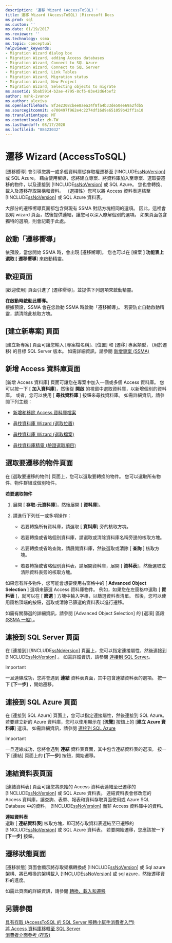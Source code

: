 ```yaml
---
description: '遷移 Wizard (AccessToSQL) '
title: 遷移 Wizard (AccessToSQL) |Microsoft Docs
ms.prod: sql
ms.custom: ''
ms.date: 01/19/2017
ms.reviewer: ''
ms.technology: ssma
ms.topic: conceptual
helpviewer_keywords:
- Migration Wizard dialog box
- Migration Wizard, adding Access databases
- Migration Wizard, Connect to SQL Azure
- Migration Wizard, Connect to SQL Server
- Migration Wizard, Link Tables
- Migration Wizard, Migration status
- Migration Wizard, New Project
- Migration Wizard, Selecting objects to migrate
ms.assetid: 5bab5914-b2ae-4795-8cf5-83e42d64bef2
author: nahk-ivanov
ms.author: alexiva
ms.openlocfilehash: 8f2e2308cbee8aea34f8fa4b33de50ee69a2fdb5
ms.sourcegitcommit: e700497f962e4c2274df16d9e651059b42ff1a10
ms.translationtype: MT
ms.contentlocale: zh-TW
ms.lasthandoff: 08/17/2020
ms.locfileid: "88423032"
---
```

# <a name="migration-wizard-accesstosql"></a>遷移 Wizard (AccessToSQL) 
[遷移嚮導] 會引導您將一或多個資料庫從存取權遷移至 [!INCLUDE[ssNoVersion](../../includes/ssnoversion-md.md)] 或 SQL Azure。 藉由使用嚮導，您將建立專案、將資料庫加入至專案、選取要遷移的物件，以及連接到 [!INCLUDE[ssNoVersion](../../includes/ssnoversion-md.md)] 或 SQL Azure。 您也會轉換、載入及遷移存取架構和資料。 （選擇性）您可以將 Access 資料表連結至 [!INCLUDE[ssNoVersion](../../includes/ssnoversion-md.md)] 或 SQL Azure 資料表。  
  
大部分的遷移嚮導頁面都包含與現有 SSMA 對話方塊相同的選項。 因此，這裡會說明 wizard 頁面，然後提供連結，讓您可以深入瞭解個別的選項。 如果頁面包含獨特的選項，則會記載于此處。  
  
## <a name="starting-the-migration-wizard"></a>啟動「遷移嚮導」  
依預設，當您開始 SSMA 時，會出現 [遷移嚮導]。 您也可以在 [檔案 **] 功能表上選取 [** **遷移嚮導**] 來啟動精靈。  
  
## <a name="welcome-page"></a>歡迎頁面  
[歡迎使用] 頁面引進了 [遷移嚮導]，並提供下列選項來啟動精靈。  
  
**在啟動時啟動此嚮導。**  
根據預設，SSMA 會在您啟動 SSMA 時啟動「遷移嚮導」。 若要防止自動啟動精靈，請清除此核取方塊。  
  
## <a name="create-new-project-page"></a>[建立新專案] 頁面  
[建立新專案] 頁面可讓您輸入 [專案檔名稱]、[位置] 和 [遷移] 專案類型， (用於遷移) 的目標 SQL Server 版本。 如需詳細資訊，請參閱 [新增專案 (SSMA) ](https://msdn.microsoft.com/ca294f6d-eeb5-42ca-9306-156281a3f0f3)  
  
## <a name="add-access-databases-page"></a>新增 Access 資料庫頁面  
[新增 Access 資料庫] 頁面可讓您在專案中加入一個或多個 Access 資料庫。 您可以按一下 [ **加入資料庫**]，然後從 **開啟** 的視窗中選取資料庫，以新增個別的資料庫。 或者，您可以使用 [ **尋找資料庫** ] 按鈕來尋找資料庫。 如需詳細資訊，請參閱下列主題：  
  
-   [新增和移除 Access 資料庫檔案](adding-and-removing-access-database-files-accesstosql.md)  
  
-   [尋找資料庫 Wizard (選取位置) ](https://msdn.microsoft.com/00b2d32a-998b-47a7-b25c-589b5bd6777a)  
  
-   [尋找資料庫 Wizard (選取檔案) ](https://msdn.microsoft.com/2f574a34-4bab-40a4-89a8-ad4907ffc3fd)  
  
-   [尋找資料庫精靈 (驗證選取項目)](https://msdn.microsoft.com/62e20e03-50cc-4ac8-8072-524d194d2ec3)  
  
## <a name="select-objects-to-migrate-page"></a>選取要遷移的物件頁面  
在 [選取要遷移的物件] 頁面上，您可以選取要轉換的物件。 您可以選取所有物件、物件群組或個別物件。  
  
**若要選取物件**  
  
1.  展開 [ **存取-元資料庫**]，然後展開 [ **資料庫**]。  
  
2.  請進行下列任一或多項操作：  
  
    -   若要轉換所有資料庫，請選取 [ **資料庫**] 旁的核取方塊。  
  
    -   若要轉換或省略個別資料庫，請選取或清除資料庫名稱旁邊的核取方塊。  
  
    -   若要轉換或省略查詢，請展開資料庫，然後選取或清除 [ **查詢** ] 核取方塊。  
  
    -   若要轉換或省略個別資料表，請展開資料庫，展開 [ **資料表**]，然後選取或清除資料表旁的核取方塊。  
  
如果您有許多物件，您可能會想要使用右窗格中的 [ **Advanced Object Selection** ] 選項來篩選 Access 資料庫物件。 例如，如果您在左窗格中選取 [ **資料表** ]，就可以在 [ **篩選** ] 方塊中輸入字串，以篩選資料表清單。 然後，您可以使用窗格頂端的按鈕，選取或清除已篩選的資料表以進行遷移。  
  
如需有關篩選的詳細資訊，請參閱 [Advanced Object Selection] 的 [選項] 區段 [ (SSMA 一般) ](https://msdn.microsoft.com/f53b0c79-5473-410a-a0dc-d8f544f7a63c)。  
  
## <a name="connect-to-sql-server-page"></a>連接到 SQL Server 頁面  
在 [連接到] [!INCLUDE[ssNoVersion](../../includes/ssnoversion-md.md)] 頁面上，您可以指定連接屬性，然後連接到 [!INCLUDE[ssNoVersion](../../includes/ssnoversion-md.md)] 。 如需詳細資訊，請參閱 [連接到 SQL Server](connect-to-sql-server-accesstosql.md)。
  
> [!IMPORTANT]  
> 一旦連線成功，您將會遇到 **連結** 資料表頁面，其中包含連結資料表的選項。 按一下 **[下一步]** ，開始遷移。  
  
## <a name="connect-to-sql-azure-page"></a>連接到 SQL Azure 頁面  
在 [連接到 SQL Azure] 頁面上，您可以指定連接屬性，然後連接到 SQL Azure。 若要建立新的 Azure 資料庫，您可以使用顯示在 [**流覽]** 按鈕上的 [**建立 Azure 資料庫**] 選項。 如需詳細資訊，請參閱 [連接到 SQL Azure](connect-to-azure-sql-db-accesstosql.md)  
  
> [!IMPORTANT]  
> 一旦連線成功，您將會遇到 **連結** 資料表頁面，其中包含連結資料表的選項。 按一下 [連結] 頁面上的 **[下一步]** 按鈕，開始遷移。  
  
## <a name="link-tables-page"></a>連結資料表頁面  
[連結資料表] 頁面可讓您將原始的 Access 資料表連結至已遷移的 [!INCLUDE[ssNoVersion](../../includes/ssnoversion-md.md)] 或 SQL Azure 資料表。 連結資料表會修改您的 Access 資料庫，讓查詢、表單、報表和資料存取頁面使用或 Azure SQL Database 中的資料， [!INCLUDE[ssNoVersion](../../includes/ssnoversion-md.md)] 而非 Access 資料庫中的資料。  
  
**連結資料表**  
選取 [ **連結資料表]** 核取方塊，即可將存取資料表連結至已遷移的 [!INCLUDE[ssNoVersion](../../includes/ssnoversion-md.md)] 或 SQL Azure 資料表。 若要開始遷移，您應該按一下 **[下一步]** 按鈕。  
  
## <a name="migration-status-page"></a>遷移狀態頁面  
[遷移狀態] 頁面會顯示將存取架構轉換成 [!INCLUDE[ssNoVersion](../../includes/ssnoversion-md.md)] 或 Sql azure 架構、將已轉換的架構載入 [!INCLUDE[ssNoVersion](../../includes/ssnoversion-md.md)] 或 sql azure，然後遷移資料的進度。  
  
如需此頁面的詳細資訊，請參閱 [轉換、載入和遷移](https://msdn.microsoft.com/4ec83e96-88a5-4b7b-8d5a-f3429d9a936b)  
  
## <a name="see-also"></a>另請參閱  
[具有存取 &#40;AccessToSQL 的 SQL Server 移轉小幫手消費者入門&#41;](../../ssma/access/getting-started-with-sql-server-migration-assistant-for-access-accesstosql.md)  
[將 Access 資料庫移轉至 SQL Server](migrating-access-databases-to-sql-server-azure-sql-db-accesstosql.md)  
[消費者介面參考 (存取) ](https://msdn.microsoft.com/af24c303-4a41-449b-9c86-d6558a97e839)  
  
